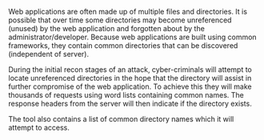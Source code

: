 Web applications are often made up of multiple files and directories.
It is possible that over time some directories may become unreferenced
(unused) by the web application and forgotten about by the
administrator/developer. Because web applications are built using
common frameworks, they contain common directories that can be
discovered (independent of server).

During the initial recon stages
of an attack, cyber-criminals will attempt to locate unreferenced
directories in the hope that the directory will assist in further
compromise of the web application. To achieve this they will make
thousands of requests using word lists containing common names. The
response headers from the server will then indicate if the directory
exists.

The tool also contains a list of common directory names which
it will attempt to access.